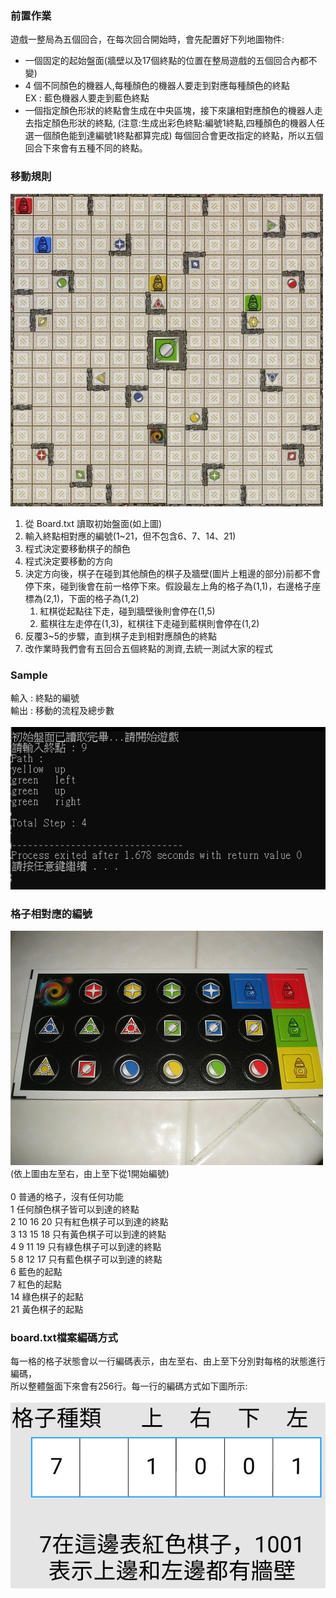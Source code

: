 ### 前置作業

遊戲一整局為五個回合，在每次回合開始時，會先配置好下列地圖物件:  

* 一個固定的起始盤面(牆壁以及17個終點的位置在整局遊戲的五個回合內都不變)  
* 4 個不同顏色的機器人,每種顏色的機器人要走到對應每種顏色的終點  
    EX : 藍色機器人要走到藍色終點
* 一個指定顏色形狀的終點會生成在中央區塊，接下來讓相對應顏色的機器人走去指定顏色形狀的終點,
  (注意:生成出彩色終點:編號1終點,四種顏色的機器人任選一個顏色能到達編號1終點都算完成)
  每個回合會更改指定的終點，所以五個回合下來會有五種不同的終點。
  
### 移動規則
  
![GITHUB](/Ricochet_Robots/img/p1.png)
  
1. 從 Board.txt 讀取初始盤面(如上圖)
2. 輸入終點相對應的編號(1~21，但不包含6、7、14、21)
3. 程式決定要移動棋子的顏色
4. 程式決定要移動的方向
5. 決定方向後，棋子在碰到其他顏色的棋子及牆壁(圖片上粗邊的部分)前都不會停下來，碰到後會在前一格停下來。假設最左上角的格子為(1,1)，右邊格子座標為(2,1)，下面的格子為(1,2)
    1. 紅棋從起點往下走，碰到牆壁後則會停在(1,5)
    2. 藍棋往左走停在(1,3)，紅棋往下走碰到藍棋則會停在(1,2)
6. 反覆3~5的步驟，直到棋子走到相對應顏色的終點
7. 改作業時我們會有五回合五個終點的測資,去統一測試大家的程式

### Sample  

輸入 : 終點的編號  
輸出 : 移動的流程及總步數  
</br>![GITHUB](/Ricochet_Robots/img/p2.png)

### 格子相對應的編號

![GITHUB](/Ricochet_Robots/img/p3.png)  
(依上圖由左至右，由上至下從1開始編號)</br> </br>
0 普通的格子，沒有任何功能   
1 任何顏色棋子皆可以到達的終點  
2 10 16 20 只有紅色棋子可以到達的終點  
3 13 15 18 只有黃色棋子可以到達的終點  
4  9 11 19 只有綠色棋子可以到達的終點  
5  8 12 17 只有藍色棋子可以到達的終點  
6 藍色的起點  
7 紅色的起點  
14 綠色棋子的起點  
21 黃色棋子的起點  

### board.txt檔案編碼方式

每一格的格子狀態會以一行編碼表示，由左至右、由上至下分別對每格的狀態進行編碼，  
所以整體盤面下來會有256行。每一行的編碼方式如下圖所示:  
</br> ![GITHUB](/Ricochet_Robots/img/p4.png)   
